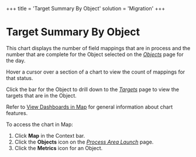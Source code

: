 +++
title = 'Target Summary By Object'
solution = 'Migration'
+++

# Target Summary By Object

This chart displays the number of field mappings that are in process and
the number that are complete for the Object selected on the
<span style="font-style: italic;">[Objects](../Page_Desc/Objects_map)</span>
page for the day.

Hover a cursor over a section of a chart to view the count of mappings
for that status.

Click the bar for the Object to drill down to the
<span style="font-style: italic;">[Targets](../Page_Desc/Targets_H_Map)</span>
page to view the targets that are in the Object.

Refer to [View Dashboards in Map](View_Dashboards_in_Map) for
general information about chart features.

To access the chart in Map:

1.  Click <span style="font-weight: bold;">Map</span> in the Context
    bar.
2.  Click the <span style="font-weight: bold;">Objects</span> icon on
    the *[Process Area
    Launch](../Page_Desc/Process_Area_Launch_map)* page.
3.  Click the <span style="font-weight: bold;">Metrics</span> icon for
    an Object.
